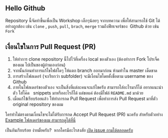 Hello Github
---

Repository นี้จัดทำขึ้นเพื่อเป็น Workshop เล็กๆน้อยๆ จากบทความ []() เพื่อให้สามารถใช้ Git ได้อย่างถูกต้อง เช่น `clone` , `push`, `pull`, `brach`, `merge` รวมถึงฟีทเจอร์ของ  Github ด้วย เช่น `Fork`  

## เงื่อนไขในการ Pull Request (PR)

1. ให้ทำการ clone repository นี้ไปไว้ที่เครื่อง local ของตัวเอง (ต้องทำการ  Fork โปรเจ็คของผม ไปเป็นของผู้อ่านเองก่อน) 
2. จากนั้นก่อนทำการแก้ไขไฟล์ใดๆ ให้แตก branch ออกมาก่อน ห้ามทำใน master เด็ดขาด
3. การสร้างโฟลเดอร์ (จะเรียกว่า subfolder) จะมีเงื่อนไขโดยตั้งชื่อตาม username ของ Github
4. ภายในโฟลเดอร์ของตัวเอง จะเป็นสิ่งที่แต่ละคนจะแก้ไขครับ สามารถใส่อะไรมาก็ได้ อยากแนะนำตัว ใส่โค๊ด   snippets มาหรืออะไรก็ได้ แต่ขอแค่ ต้องมีไฟล์ `README.md` มาด้วย
5. เมื่อแก้ไข้เรียบร้อยแล้ว ให้ทำการกด Pull Request เพื่อทำการส่ง Pull Request มาที่ตัว original repository ของผม

ใครทำไม่ตรงตามเงื่อนไขจะไม่ได้รับการกด Accept Pull Request (PR) นะครับ สำหรับตัวอย่าง [Example โฟลเดอร์ของผม สามารถดูได้ที่นี่](https://github.com/Phonbopit/hello-github/tree/master/phonbopit)

เป็นอันเรียบร้อย ง่ายมั้ยครับ?  หากใครมีอะไรสงสัย [เปิด issue ถามได้ตลอดครับ](https://github.com/Phonbopit/hello-github/issues/new)


